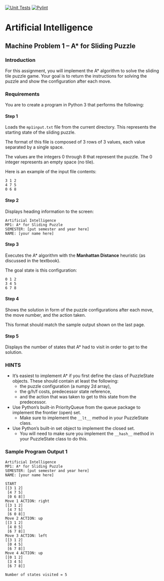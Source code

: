 [![Unit Tests](https://github.com/amajor/artificial-intelligence-machine-problem-1/actions/workflows/python-test.yml/badge.svg)](https://github.com/amajor/artificial-intelligence-machine-problem-1/actions/workflows/python-test.yml)
[![Pylint](https://github.com/amajor/artificial-intelligence-machine-problem-1/actions/workflows/pylint.yml/badge.svg)](https://github.com/amajor/artificial-intelligence-machine-problem-1/actions/workflows/pylint.yml)

# Artificial Intelligence 
## Machine Problem 1 – A* for Sliding Puzzle

### Introduction
For this assignment, you will implement the A* algorithm to solve the sliding tile puzzle game. 
Your goal is to return the instructions for solving the puzzle and show the configuration after each move.

### Requirements
You are to create a program in Python 3 that performs the following:

#### Step 1
Loads the `mp1input.txt` file from the current directory. This represents the starting state of the sliding puzzle.

The format of this file is composed of 3 rows of 3 values, each value separated by a single space. 

The values are the integers 0 through 8 that represent the puzzle. The 0 integer represents an empty space (no tile). 

Here is an example of the input file contents: 
```
3 1 2
4 7 5
0 6 8
```

#### Step 2
Displays heading information to the screen: 

```shell
Artificial Intelligence
MP1: A* for Sliding Puzzle
SEMESTER: [put semester and year here]
NAME: [your name here]
```

#### Step 3
Executes the A* algorithm with the **Manhattan Distance** heuristic (as discussed in the textbook). 

The goal state is this configuration:

```shell
0 1 2
3 4 5
6 7 8
```

#### Step 4
Shows the solution in form of the puzzle configurations after each move, the move number, and the action taken.

This format should match the sample output shown on the last page.

#### Step 5
Displays the number of states that A* had to visit in order to get to the solution.

### HINTS
- It’s easiest to implement A* if you first define the class of PuzzleState objects. These should contain at least the following: 
    - the puzzle configuration (a numpy 2d array), 
    - the g/h/f costs, predecessor state reference, 
    - and the action that was taken to get to this state from the predecessor.
- Use Python’s built-in PriorityQueue from the queue package to implement the frontier (open) set. 
  - Make sure to implement the `__lt__` method in your PuzzleState class.
- Use Python’s built-in set object to implement the closed set. 
  - You will need to make sure you implement the `__hash__` method in your PuzzleState class to do this.

### Sample Program Output 1
```
Artificial Intelligence
MP1: A* for Sliding Puzzle
SEMESTER: [put semester and year here]
NAME: [your name here]

START
[[3 1 2]
 [4 7 5]
 [0 6 8]]
Move 1 ACTION: right
[[3 1 2]
 [4 7 5]
 [6 0 8]]
Move 2 ACTION: up
[[3 1 2]
 [4 0 5]
 [6 7 8]]
Move 3 ACTION: left
[[3 1 2]
 [0 4 5]
 [6 7 8]]
Move 4 ACTION: up
[[0 1 2]
 [3 4 5]
 [6 7 8]]

Number of states visited = 5
```
